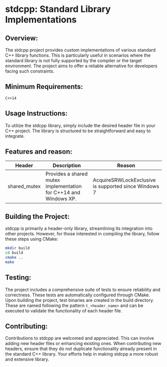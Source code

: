 # stdcpp: Standard Library Implementations

## Overview:
The stdcpp project provides custom implementations of various standard C++ library functions. This is particularly useful in scenarios where the standard library is not fully supported by the compiler or the target environment. The project aims to offer a reliable alternative for developers facing such constraints.

## Minimum Requirements:
```
C++14
```

## Usage Instructions:
To utilize the stdcpp library, simply include the desired header file in your C++ project. The library is structured to be straightforward and easy to integrate.

## Features and reason:
| Header | Description | Reason |
| --- | --- | --- |
| shared_mutex | Provides a shared mutex implementation for C++14 and Windows XP. | AcquireSRWLockExclusive is supported since Windows 7 |


## Building the Project:
stdcpp is primarily a header-only library, streamlining its integration into other projects. However, for those interested in compiling the library, follow these steps using CMake:

```bash
mkdir build
cd build
cmake ..
make
```

## Testing:
The project includes a comprehensive suite of tests to ensure reliability and correctness. These tests are automatically configured through CMake. Upon building the project, test binaries are created in the build directory. These are named following the pattern `t_<header_name>` and can be executed to validate the functionality of each header file.

## Contributing:
Contributions to stdcpp are welcomed and appreciated. This can involve adding new header files or enhancing existing ones. When contributing new headers, ensure that they do not duplicate functionality already present in the standard C++ library. Your efforts help in making stdcpp a more robust and extensive library.
